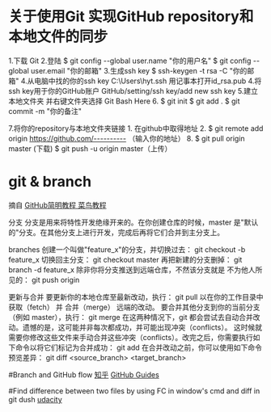 # 关于使用Git 实现GitHub repository和本地文件的同步
1.下载 Git
2.登陆
$ git config --global user.name "你的用户名"
$ git config --global user.email "你的邮箱"
3.生成ssh key
$ ssh-keygen -t rsa -C "你的邮箱"
4.从电脑中找的你的ssh key
C:\Users\hyt.ssh 用记事本打开id_rsa.pub
4.将ssh key用于你的GitHub账户
GitHub/setting/ssh key/add new ssh key
5.建立本地文件夹 并右键文件夹选择 Git Bash Here
6.
$ git init
$ git add .
$ git commit -m "你的备注"

7.将你的repository与本地文件夹链接
	1. 在github中取得地址
	2. $ git remote add origin https://github.com/----------  （输入你的地址）
8.
$ git pull origin master (下载)
$ git push -u origin master（上传）



# git & branch
摘自 [GitHub简明教程 菜鸟教程](http://www.runoob.com/w3cnote/git-guide.html)

分支
分支是用来将特性开发绝缘开来的。在你创建仓库的时候，master 是"默认的"分支。在其他分支上进行开发，完成后再将它们合并到主分支上。

branches
创建一个叫做"feature_x"的分支，并切换过去：
git checkout -b feature_x
切换回主分支：
git checkout master
再把新建的分支删掉：
git branch -d feature_x
除非你将分支推送到远端仓库，不然该分支就是 不为他人所见的：
git push origin <branch>

更新与合并
要更新你的本地仓库至最新改动，执行：
git pull
以在你的工作目录中 获取（fetch） 并 合并（merge） 远端的改动。
要合并其他分支到你的当前分支（例如 master），执行：
git merge <branch>
在这两种情况下，git 都会尝试去自动合并改动。遗憾的是，这可能并非每次都成功，并可能出现冲突（conflicts）。 这时候就需要你修改这些文件来手动合并这些冲突（conflicts）。改完之后，你需要执行如下命令以将它们标记为合并成功：
git add <filename>
在合并改动之前，你可以使用如下命令预览差异：
git diff <source_branch> <target_branch>


#Branch and GitHub flow
[知乎](https://www.zhihu.com/question/20070065)
[GitHub Guides](https://guides.github.com/introduction/flow/)

#Find difference between two files by using FC in window's cmd and diff in git dush
[udacity](https://classroom.udacity.com/courses/ud775/lessons/2980038599/concepts/29607789270923)